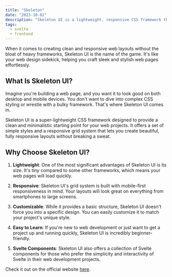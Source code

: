 ```yaml
---
title: "Skeleton"
date: "2023-10-02"
description: "Skeleton UI is a lightweight, responsive CSS framework that provides a minimalistic structure and grid system, making it easy to create fast, customizable, and mobile-friendly web layouts."
tags:
  - svelte
  - frontend
---
```


When it comes to creating clean and responsive web layouts without the bloat of heavy frameworks, Skeleton UI is the name of the game. It's like your web design sidekick, helping you craft sleek and stylish web pages effortlessly.

## What Is Skeleton UI?

Imagine you're building a web page, and you want it to look good on both desktop and mobile devices. You don't want to dive into complex CSS styling or wrestle with a bulky framework. That's where Skeleton UI comes in.

Skeleton UI is a super-lightweight CSS framework designed to provide a clean and minimalistic starting point for your web projects. It offers a set of simple styles and a responsive grid system that lets you create beautiful, fully responsive layouts without breaking a sweat.

## Why Choose Skeleton UI?

1. **Lightweight**: One of the most significant advantages of Skeleton UI is its size. It's tiny compared to some other frameworks, which means your web pages will load quickly.

2. **Responsive**: Skeleton UI's grid system is built with mobile-first responsiveness in mind. Your layouts will look great on everything from smartphones to large screens.

3. **Customizable**: While it provides a basic structure, Skeleton UI doesn't force you into a specific design. You can easily customize it to match your project's unique style.

4. **Easy to Learn**: If you're new to web development or just want to get a project up and running quickly, Skeleton UI is incredibly beginner-friendly.

5. **Svelte Components**: Skeleton UI also offers a collection of Svelte components for those who prefer the simplicity and interactivity of Svelte in their web development projects.

Check it out on the official website [here](https://www.skeleton.dev/).